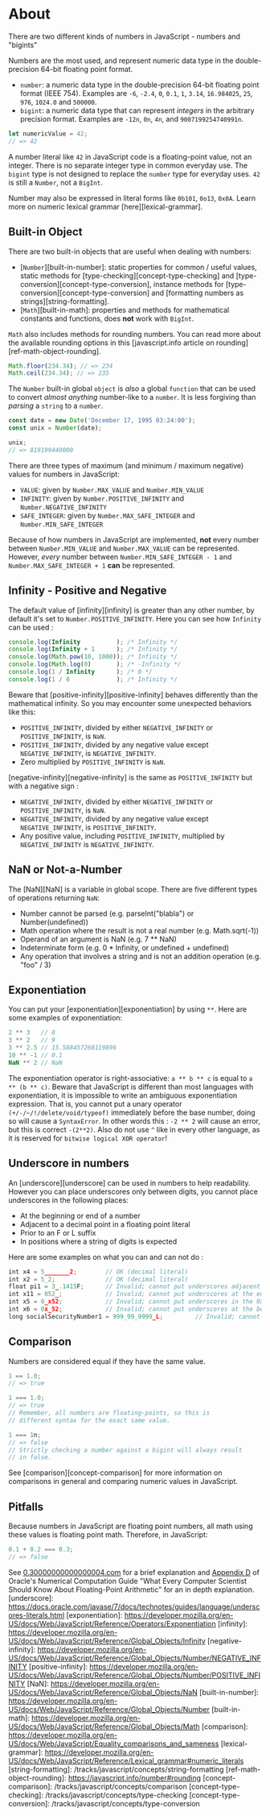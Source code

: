 # About

There are two different kinds of numbers in JavaScript - numbers and "bigints"

Numbers are the most used, and represent numeric data type in the double-precision 64-bit floating point format.

- `number`: a numeric data type in the double-precision 64-bit floating point format (IEEE 754).
  Examples are `-6`, `-2.4`, `0`, `0.1`, `1`, `3.14`, `16.984025`, `25`, `976`, `1024.0` and `500000`.
- `bigint`: a numeric data type that can represent _integers_ in the arbitrary precision format.
  Examples are `-12n`, `0n`, `4n`, and `9007199254740991n`.

```javascript
let numericValue = 42;
// => 42
```

A number literal like `42` in JavaScript code is a floating-point value, not an integer.
There is no separate integer type in common everyday use.
The `bigint` type is not designed to replace the `number` type for everyday uses.
`42` is still a `Number`, not a `BigInt`.

Number may also be expressed in literal forms like `0b101`, `0o13`, `0x0A`. Learn more on numeric lexical grammar [here][lexical-grammar].

## Built-in Object

There are two built-in objects that are useful when dealing with numbers:

- [`Number`][built-in-number]: static properties for common / useful values, static methods for [type-checking][concept-type-checking] and [type-conversion][concept-type-conversion], instance methods for [type-conversion][concept-type-conversion] and [formatting numbers as strings][string-formatting].
- [`Math`][built-in-math]: properties and methods for mathematical constants and functions, does **not** work with `BigInt`.

`Math` also includes methods for rounding numbers.
You can read more about the available rounding options in this [javascript.info article on rounding][ref-math-object-rounding].

```javascript
Math.floor(234.34); // => 234
Math.ceil(234.34); // => 235
```

The `Number` built-in global `object` is _also_ a global `function` that can be used to convert _almost anything_ number-like to a `number`.
It is less forgiving than _parsing_ a `string` to a `number`.

```javascript
const date = new Date('December 17, 1995 03:24:00');
const unix = Number(date);

unix;
// => 819199440000
```

There are three types of maximum (and minimum / maximum negative) values for numbers in JavaScript:

- `VALUE`: given by `Number.MAX_VALUE` and `Number.MIN_VALUE`
- `INFINITY`: given by `Number.POSITIVE_INFINITY` and `Number.NEGATIVE_INFINITY`
- `SAFE_INTEGER`: given by `Number.MAX_SAFE_INTEGER` and `Number.MIN_SAFE_INTEGER`

Because of how numbers in JavaScript are implemented, **not** every number between `Number.MIN_VALUE` and `Number.MAX_VALUE` can be represented.
However, _every_ number between `Number.MIN_SAFE_INTEGER - 1` and `Number.MAX_SAFE_INTEGER + 1` **can** be represented.
## Infinity - Positive and Negative 

The default value of [infinity][infinity] is greater than any other number, by default it's set to `Number.POSITIVE_INFINITY`.
Here you can see how `Infinity` can be used : 
```javascript
console.log(Infinity          ); /* Infinity */
console.log(Infinity + 1      ); /* Infinity */
console.log(Math.pow(10, 1000)); /* Infinity */
console.log(Math.log(0)       ); /* -Infinity */
console.log(1 / Infinity      ); /* 0 */
console.log(1 / 0             ); /* Infinity */
```
Beware that [positive-infinity][positive-infinity] behaves differently than the mathematical infinity. So you may encounter some unexpected behaviors like this:
- `POSITIVE_INFINITY`, divided by either `NEGATIVE_INFINITY` or `POSITIVE_INFINITY`, is `NaN`.
- `POSITIVE_INFINITY`, divided by any negative value except `NEGATIVE_INFINITY`, is `NEGATIVE_INFINITY`.
- Zero multiplied by `POSITIVE_INFINITY` is `NaN`.

[negative-infinity][negative-infinity] is the same as `POSITIVE_INFINITY` but with a negative sign :
- `NEGATIVE_INFINITY`, divided by either `NEGATIVE_INFINITY` or `POSITIVE_INFINITY`, is `NaN`.
- `NEGATIVE_INFINITY`, divided by any negative value except `NEGATIVE_INFINITY`, is `POSITIVE_INFINITY`.
- Any positive value, including `POSITIVE_INFINITY`, multiplied by `NEGATIVE_INFINITY` is `NEGATIVE_INFINITY`.


## NaN or Not-a-Number

The [NaN][NaN] is a variable in global scope. There are five different types of operations returning `NaN`:

-  Number cannot be parsed (e.g. parseInt("blabla") or Number(undefined))
-  Math operation where the result is not a real number (e.g. Math.sqrt(-1))
-  Operand of an argument is NaN (e.g. 7 ** NaN)
-  Indeterminate form (e.g. 0 * Infinity, or undefined + undefined)
-  Any operation that involves a string and is not an addition operation (e.g. "foo" / 3)

## Exponentiation 

You can put your [exponentiation][exponentiation] by using `**`.
Here are some examples of exponentiation:
```javascript
2 ** 3   // 8
3 ** 2   // 9
3 ** 2.5 // 15.588457268119896
10 ** -1 // 0.1
NaN ** 2 // NaN
```
The exponentiation operator is right-associative: `a ** b ** c` is equal to `a ** (b ** c)`.
Beware that JavaScript is different than most languages with exponentiation, it is impossible to write an ambiguous exponentiation expression. That is, you cannot put a unary operator `(+/-/~/!/delete/void/typeof)` immediately before the base number, doing so will cause a `SyntaxError`.
In other words this : `-2 ** 2` will cause an error, but this is correct `-(2**2)`.
Also do not use `^` like in every other language, as it is reserved for `bitwise logical XOR operator`!

## Underscore in numbers

An [underscore][underscore] can be used in numbers to help readability. However you can place underscores only between digits, you cannot place underscores in the following places:
- At the beginning or end of a number
- Adjacent to a decimal point in a floating point literal
- Prior to an F or L suffix 
- In positions where a string of digits is expected

Here are some examples on what you can and can not do :
```javascript
int x4 = 5_______2;        // OK (decimal literal)
int x2 = 5_2;              // OK (decimal literal)
float pi1 = 3_.1415F;      // Invalid; cannot put underscores adjacent to a decimal point
int x11 = 052_;            // Invalid; cannot put underscores at the end of a number
int x5 = 0_x52;            // Invalid; cannot put underscores in the 0x radix prefix
int x6 = 0x_52;            // Invalid; cannot put underscores at the beginning of a number
long socialSecurityNumber1 = 999_99_9999_L;         // Invalid; cannot put underscores prior to an L suffix
```

## Comparison

Numbers are considered equal if they have the same value.

```javascript
1 == 1.0;
// => true

1 === 1.0;
// => true
// Remember, all numbers are floating-points, so this is
// different syntax for the exact same value.

1 === 1n;
// => false
// Strictly checking a number against a bigint will always result
// in false.
```

See [comparison][concept-comparison] for more information on comparisons in general and comparing numeric values in JavaScript.

## Pitfalls

Because numbers in JavaScript are floating point numbers, all math using these values is floating point math.
Therefore, in JavaScript:

```javascript
0.1 + 0.2 === 0.3;
// => false
```

See [0.30000000000000004.com](https://0.30000000000000004.com/) for a brief explanation and [Appendix D](https://docs.oracle.com/cd/E19957-01/806-3568/ncg_goldberg.html) of Oracle's Numerical Computation Guide "What Every Computer Scientist Should Know About Floating-Point Arithmetic" for an in depth explanation.
[underscore]: https://docs.oracle.com/javase/7/docs/technotes/guides/language/underscores-literals.html
[exponentiation]: https://developer.mozilla.org/en-US/docs/Web/JavaScript/Reference/Operators/Exponentiation
[infinity]: https://developer.mozilla.org/en-US/docs/Web/JavaScript/Reference/Global_Objects/Infinity
[negative-infinity]: https://developer.mozilla.org/en-US/docs/Web/JavaScript/Reference/Global_Objects/Number/NEGATIVE_INFINITY
[positive-infinity]: https://developer.mozilla.org/en-US/docs/Web/JavaScript/Reference/Global_Objects/Number/POSITIVE_INFINITY
[NaN]: https://developer.mozilla.org/en-US/docs/Web/JavaScript/Reference/Global_Objects/NaN
[built-in-number]: https://developer.mozilla.org/en-US/docs/Web/JavaScript/Reference/Global_Objects/Number
[built-in-math]: https://developer.mozilla.org/en-US/docs/Web/JavaScript/Reference/Global_Objects/Math
[comparison]: https://developer.mozilla.org/en-US/docs/Web/JavaScript/Equality_comparisons_and_sameness
[lexical-grammar]: https://developer.mozilla.org/en-US/docs/Web/JavaScript/Reference/Lexical_grammar#numeric_literals
[string-formatting]: /tracks/javascript/concepts/string-formatting
[ref-math-object-rounding]: https://javascript.info/number#rounding
[concept-comparison]: /tracks/javascript/concepts/comparison
[concept-type-checking]: /tracks/javascript/concepts/type-checking
[concept-type-conversion]: /tracks/javascript/concepts/type-conversion

